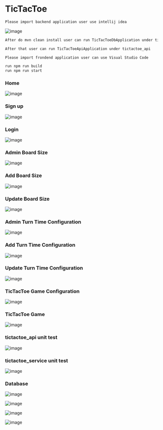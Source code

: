 # TicTacToe
```bash 
Please import backend application user use intellij idea
```

![image](https://github.com/user-attachments/assets/30c8e360-4a03-4f88-b3de-f0890647d18b)

```bash
After do mvn clean install user can run TicTacToeDbApplication under tictactoe_db to populate data in database

After that user can run TicTacToeApiApplication under tictactoe_api

Please import frondend application user can use Visual Studio Code

run npm run build
run npm run start
```
### Home
![image](https://github.com/user-attachments/assets/2e488123-02fc-44c1-8c89-838d4fdef165)

### Sign up
![image](https://github.com/user-attachments/assets/0ac8b4b2-26ae-4227-be8a-7a161d5fe58a)

### Login
![image](https://github.com/user-attachments/assets/f7cc6ddc-8634-4ba2-8846-c7db2b12ab3e)

### Admin Board Size 
![image](https://github.com/user-attachments/assets/78c11a7e-6278-4d98-b681-059b8bbb0e09)

### Add Board Size
![image](https://github.com/user-attachments/assets/590a642e-3d24-4457-9687-0ab7d5ee1857)

### Update Board Size
![image](https://github.com/user-attachments/assets/6e336547-4fd3-462a-93c6-a94c0b1c0c56)

### Admin Turn Time Configuration 
![image](https://github.com/user-attachments/assets/b40bb6ac-0666-43dc-9577-d987433eea2d)

### Add Turn Time Configuration
![image](https://github.com/user-attachments/assets/a78e8511-0361-4de6-a0ac-e27d666fa52f)

### Update Turn Time Configuration
![image](https://github.com/user-attachments/assets/62855238-9102-4115-9448-86bfbe66a5a9)

### TicTacToe Game Configuration
![image](https://github.com/user-attachments/assets/94514e7a-04dc-4faa-80d1-db7835ed2a90)

### TicTacToe Game
![image](https://github.com/user-attachments/assets/0f804bf8-f73e-4850-8d05-4bac069cc469)

### tictactoe_api unit test
![image](https://github.com/user-attachments/assets/361d7e61-64e8-465b-ab38-2b341a9e437f)

### tictactoe_service unit test
![image](https://github.com/user-attachments/assets/5f2fb6e7-f6b0-4db2-873e-afc7ba849a7b)

### Database
![image](https://github.com/user-attachments/assets/df3e3967-6731-486e-a67b-1ff7c283c59a)

![image](https://github.com/user-attachments/assets/b4887632-4a9c-4682-be2a-3f31dd05e972)

![image](https://github.com/user-attachments/assets/85fef29e-403d-402e-9701-0f3151e6dc12)

![image](https://github.com/user-attachments/assets/cbbc54bc-f0fe-4722-a337-8ba07b4b29d8)


